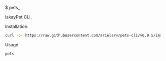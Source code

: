 $ pets_

IskayPet CLI.

Installation:

```bash
curl -o- https://raw.githubusercontent.com/arielsrv/pets-cli/v0.0.5/install.sh | bash
```

Usage

```bash
pets
```
